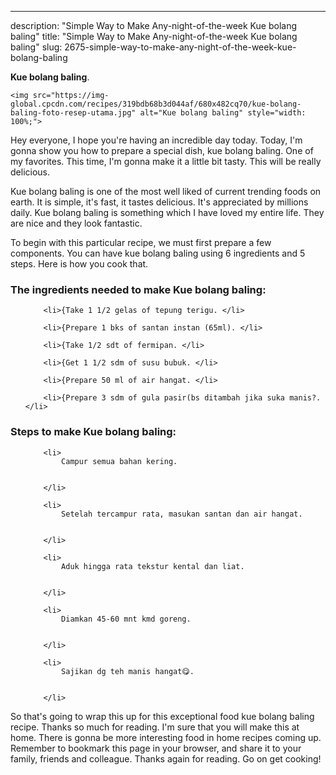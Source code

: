 ---
description: "Simple Way to Make Any-night-of-the-week Kue bolang baling"
title: "Simple Way to Make Any-night-of-the-week Kue bolang baling"
slug: 2675-simple-way-to-make-any-night-of-the-week-kue-bolang-baling

<p>
	<strong>Kue bolang baling</strong>. 
	
</p>
<p>
	
	<img src="https://img-global.cpcdn.com/recipes/319bdb68b3d044af/680x482cq70/kue-bolang-baling-foto-resep-utama.jpg" alt="Kue bolang baling" style="width: 100%;">
	
	
</p>
<p>
	Hey everyone, I hope you're having an incredible day today. Today, I'm gonna show you how to prepare a special dish, kue bolang baling. One of my favorites. This time, I'm gonna make it a little bit tasty. This will be really delicious.
</p>
	
<p>
	
</p>
<p>
	Kue bolang baling is one of the most well liked of current trending foods on earth. It is simple, it's fast, it tastes delicious. It's appreciated by millions daily. Kue bolang baling is something which I have loved my entire life. They are nice and they look fantastic.
</p>

<p>
To begin with this particular recipe, we must first prepare a few components. You can have kue bolang baling using 6 ingredients and 5 steps. Here is how you cook that.
</p>

<h3>The ingredients needed to make Kue bolang baling:</h3>

<ol>
	
		<li>{Take 1 1/2 gelas of tepung terigu. </li>
	
		<li>{Prepare 1 bks of santan instan (65ml). </li>
	
		<li>{Take 1/2 sdt of fermipan. </li>
	
		<li>{Get 1 1/2 sdm of susu bubuk. </li>
	
		<li>{Prepare 50 ml of air hangat. </li>
	
		<li>{Prepare 3 sdm of gula pasir(bs ditambah jika suka manis?. </li>
	
</ol>
<p>
	
</p>

<h3>Steps to make Kue bolang baling:</h3>

<ol>
	
		<li>
			Campur semua bahan kering.
			
			
		</li>
	
		<li>
			Setelah tercampur rata, masukan santan dan air hangat.
			
			
		</li>
	
		<li>
			Aduk hingga rata tekstur kental dan liat.
			
			
		</li>
	
		<li>
			Diamkan 45-60 mnt kmd goreng.
			
			
		</li>
	
		<li>
			Sajikan dg teh manis hangat😋.
			
			
		</li>
	
</ol>

<p>
	
</p>

<p>
	So that's going to wrap this up for this exceptional food kue bolang baling recipe. Thanks so much for reading. I'm sure that you will make this at home. There is gonna be more interesting food in home recipes coming up. Remember to bookmark this page in your browser, and share it to your family, friends and colleague. Thanks again for reading. Go on get cooking!
</p>
